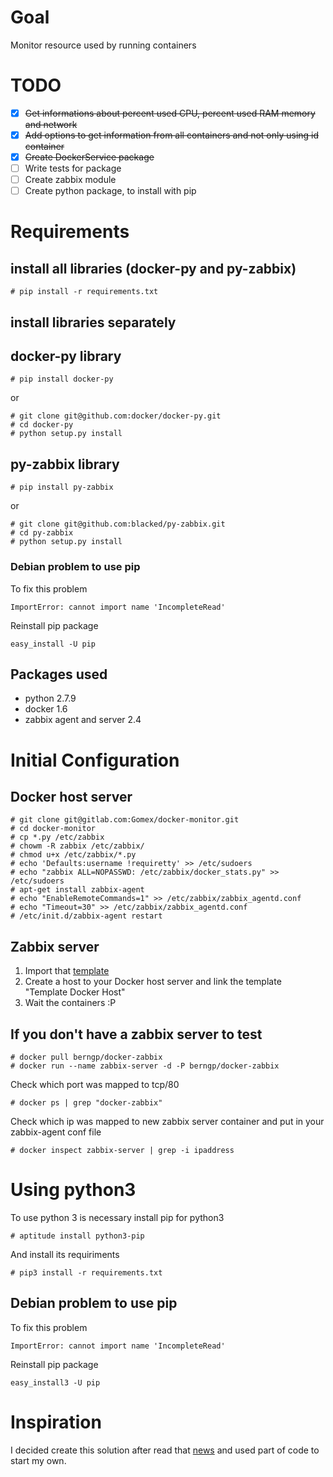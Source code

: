 # Goal

Monitor resource used by running containers

# TODO

- [x] ~~Get informations about percent used CPU, percent used RAM memory and network~~ 
- [x] ~~Add options to get information from all containers and not only using id container~~
- [x] ~~Create DockerService package~~
- [ ] Write tests for package
- [ ] Create zabbix module
- [ ] Create python package, to install with pip

# Requirements

## install all libraries (docker-py and py-zabbix)
```
# pip install -r requirements.txt
```

## install libraries separately

## docker-py library 

``` 
# pip install docker-py
```

or

```
# git clone git@github.com:docker/docker-py.git
# cd docker-py
# python setup.py install
```

## py-zabbix library 

```
# pip install py-zabbix
```
or

```
# git clone git@github.com:blacked/py-zabbix.git
# cd py-zabbix
# python setup.py install
```
### Debian problem to use pip

To fix this problem

```
ImportError: cannot import name 'IncompleteRead'
```

Reinstall pip package

```
easy_install -U pip
```

## Packages used

* python 2.7.9
* docker 1.6
* zabbix agent and server 2.4

# Initial Configuration

## Docker host server

```
# git clone git@gitlab.com:Gomex/docker-monitor.git
# cd docker-monitor
# cp *.py /etc/zabbix
# chowm -R zabbix /etc/zabbix/
# chmod u+x /etc/zabbix/*.py
# echo 'Defaults:username !requiretty' >> /etc/sudoers
# echo "zabbix ALL=NOPASSWD: /etc/zabbix/docker_stats.py" >> /etc/sudoers
# apt-get install zabbix-agent
# echo "EnableRemoteCommands=1" >> /etc/zabbix/zabbix_agentd.conf
# echo "Timeout=30" >> /etc/zabbix/zabbix_agentd.conf
# /etc/init.d/zabbix-agent restart
```

## Zabbix server

1. Import that [template](https://gitlab.com/Gomex/docker-monitor/raw/master/zbx_export_templates.xml) 
1. Create a host to your Docker host server and link the template "Template Docker Host"
1. Wait the containers :P

## If you don't have a zabbix server to test

```
# docker pull berngp/docker-zabbix
# docker run --name zabbix-server -d -P berngp/docker-zabbix
```

Check which port was mapped to tcp/80

``` 
# docker ps | grep "docker-zabbix"
```

Check which ip was mapped to new zabbix server container and put in your zabbix-agent conf file

```
# docker inspect zabbix-server | grep -i ipaddress
```

# Using python3

To use python 3 is necessary install pip for python3

```
# aptitude install python3-pip
```

And install its requiriments

```
# pip3 install -r requirements.txt

```

## Debian problem to use pip

To fix this problem

```
ImportError: cannot import name 'IncompleteRead'
```

Reinstall pip package

```
easy_install3 -U pip
```


# Inspiration

I decided create this solution after read that [news](http://www.rackspace.com/blog/addressing-hybrid-architecture-complexity-with-new-docker-monitoring-plugin/) and used part of code to start my own.
